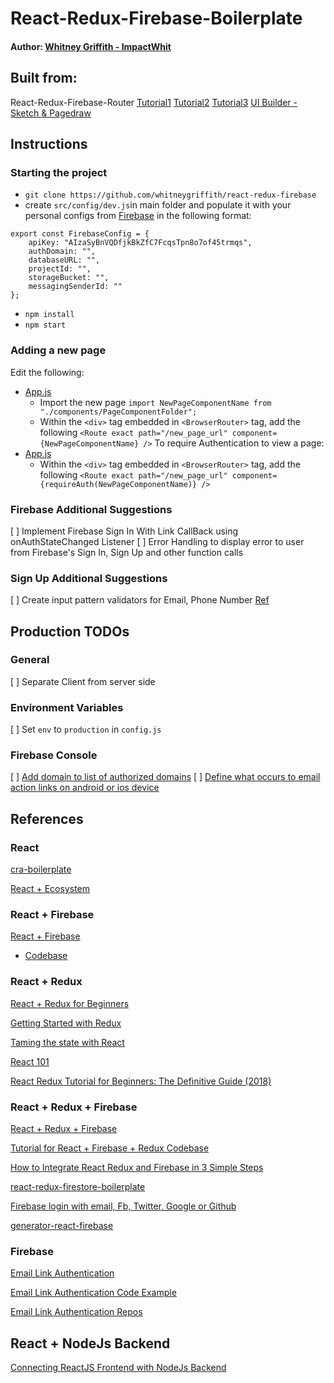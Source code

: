 # React-Redux-Firebase-Boilerplate
 
#### Author: [Whitney Griffith - ImpactWhit](https://www.linkedin.com/in/whitneygriffith/)


## Built from: 
React-Redux-Firebase-Router [Tutorial1](https://dusty.phillips.codes/2018/08/25/react-redux-firebase-with-firestore-tutorial/)
[Tutorial2](https://medium.com/quick-code/how-to-integrate-react-redux-and-firebase-in-3-simple-steps-c44804a6af38)
[Tutorial3](https://medium.com/quick-code/adding-authentication-to-react-redux-firebase-app-f0efcb1c519a)
[UI Builder - Sketch & Pagedraw](https://pagedraw.io/)


## Instructions

### Starting the project
* ```git clone https://github.com/whitneygriffith/react-redux-firebase```
* create ```src/config/dev.js```in main folder and populate it with your personal configs from [Firebase](https://firebase.google.com/) in the following format:

```
export const FirebaseConfig = {
    apiKey: "AIzaSyBnVQDfjkBkZfC7FcqsTpn8o7of45trmqs",
    authDomain: "",
    databaseURL: "",
    projectId: "",
    storageBucket: "",
    messagingSenderId: ""
};
```
* ```npm install```
* ```npm start```

### Adding a new page
Edit the following:
- [App.js](../src/App.js)
    - Import the new page ```import NewPageComponentName from "./components/PageComponentFolder";```
    - Within the ```<div>``` tag embedded in ```<BrowserRouter>``` tag, add the following ```<Route exact path="/new_page_url" component={NewPageComponentName} />```
To require Authentication to view a page: 
- [App.js](../src/App.js)
    - Within the ```<div>``` tag embedded in ```<BrowserRouter>``` tag, add the following ```<Route exact path="/new_page_url" component={requireAuth(NewPageComponentName)} />```


### Firebase Additional Suggestions
[ ] Implement Firebase Sign In With Link CallBack using onAuthStateChanged Listener
[ ] Error Handling to display error to user from Firebase's Sign In, Sign Up and other function calls


### Sign Up Additional Suggestions
[ ] Create input pattern validators for Email, Phone Number [Ref](https://www.w3schools.com/html/html_form_attributes.asp)


## Production TODOs

### General
[ ] Separate Client from server side

### Environment Variables
[ ] Set ```env``` to ```production``` in ```config.js```

### Firebase Console
[ ] [Add domain to list of authorized domains](https://console.firebase.google.com/u/1/project/seampay-1d1a9/authentication/providers) 
[ ] [Define what occurs to email action links on android or ios device](https://firebase.google.com/docs/auth/web/passing-state-in-email-actions#configuring_firebase_dynamic_links) 


## References

### React 
[cra-boilerplate](https://github.com/mohandere/cra-boilerplate)

[React + Ecosystem](https://github.com/rwieruch?tab=repositories)


### React + Firebase

[React + Firebase](https://www.robinwieruch.de/complete-firebase-authentication-react-tutorial/)
- [Codebase](https://github.com/the-road-to-react-with-firebase/react-firebase-authentication/tree/65e6c18fb894b847fed0ab6f9bb042b310cfedc2)

###  React + Redux

[React + Redux for Beginners](https://www.valentinog.com/blog/react-redux-tutorial-beginners/)

[Getting Started with Redux](https://egghead.io/courses/getting-started-with-redux)

[Taming the state with React](https://roadtoreact.com/course-details?courseId=TAMING_THE_STATE)

[React 101 ](https://tighten.co/blog/react-101-part-4-firebase)

[React Redux Tutorial for Beginners: The Definitive Guide (2018)](https://www.valentinog.com/blog/react-redux-tutorial-beginners/#React_Redux_tutorial_connecting_React_with_Redux)

### React + Redux + Firebase
[React + Redux + Firebase](http://react-redux-firebase.com/)

[Tutorial for React + Firebase + Redux Codebase](https://github.com/wickard/redux-firebase-tutorial)

[How to Integrate React Redux and Firebase in 3 Simple Steps](https://medium.com/quick-code/how-to-integrate-react-redux-and-firebase-in-3-simple-steps-c44804a6af38)

[react-redux-firestore-boilerplate](https://github.com/rioam2/react-redux-firestore-boilerplate)

[Firebase login with email, Fb, Twitter, Google or Github](https://github.com/polinazolotukhina/Social-login)

[generator-react-firebase](https://github.com/prescottprue/generator-react-firebase)


### Firebase

[Email Link Authentication](https://firebase.google.com/docs/auth/web/email-link-auth)

[Email Link Authentication Code Example](https://github.com/firebase/quickstart-js/blob/master/auth/email-link.html#L89)

[Email Link Authentication Repos](https://github.com/search?o=desc&p=2&q=signinwithemaillink&s=indexed&type=Code)

## React + NodeJs Backend

[Connecting ReactJS Frontend with NodeJs Backend](https://www.zeolearn.com/magazine/connecting-reactjs-frontend-with-nodejs-backend)
